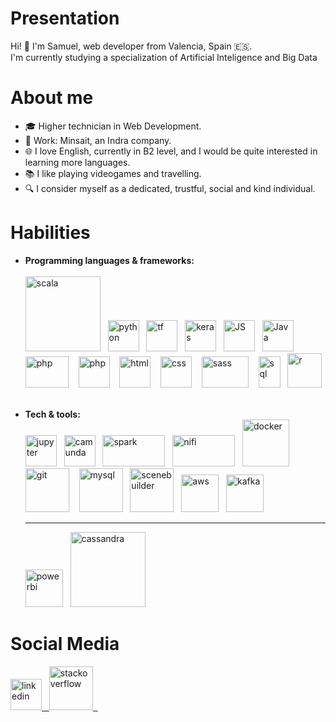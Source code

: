 
# Presentation

Hi! 👋 I'm Samuel, web developer from Valencia, Spain 🇪🇸. <br>
I'm currently studying a specialization of Artificial Inteligence and Big Data

# About me

- 🎓 Higher technician in Web Development.
- 💼 Work: Minsait, an Indra company.
- 🌐  I love English, currently in B2 level, and I would be quite interested in learning more languages.
- 📚 I like playing videogames and travelling.
- 🔍 I consider myself as a dedicated, trustful, social and kind individual.

# Habilities

- **Programming languages & frameworks:** <br><br>
<img src="https://docs.scala-lang.org/resources/img/scala-logo-red.png" alt="scala" width="120px" height="auto"> &nbsp;
<img src="https://upload.wikimedia.org/wikipedia/commons/archive/c/c3/20220821155028%21Python-logo-notext.svg" alt="python" width="50px" height="50px"> &nbsp;
<img src="https://i.pinimg.com/originals/aa/50/f8/aa50f8d700d9f2ec156fc8ee9d97d73a.png" alt="tf" width="50px" height="auto"> &nbsp;
<img src="https://th.bing.com/th/id/R.3c47e2ec7f4eae0945422e68f140c88a?rik=DCVjWQaoRfQqJA&pid=ImgRaw&r=0" alt="keras" width="50px" height="auto"> &nbsp;
<img src="https://upload.wikimedia.org/wikipedia/commons/thumb/6/6a/JavaScript-logo.png/600px-JavaScript-logo.png?20120221235433" alt="JS" width="50px" height="50px"> &nbsp;
<img src="https://brandslogos.com/wp-content/uploads/images/large/java-logo-1.png" alt="Java" width="50px" height="50px"> &nbsp;&nbsp;
<img src="https://upload.wikimedia.org/wikipedia/commons/thumb/2/27/PHP-logo.svg/2560px-PHP-logo.svg.png" alt="php" width="69px" height="50px"> &nbsp;&nbsp;
<img src="https://upload.wikimedia.org/wikipedia/commons/thumb/9/9a/Laravel.svg/1969px-Laravel.svg.png" alt="php" width="50px" height="auto"> &nbsp;&nbsp;
<img src="https://cdn-icons-png.flaticon.com/512/732/732212.png" alt="html" width="50px" height="50px"> &nbsp;&nbsp;
<img src="https://res.cloudinary.com/dnpmdb8r8/image/upload/f_auto,c_limit,q_auto,w_auto/w_600/argyleink/csslogo.png" alt="css" width="50px" height="50px"> &nbsp;&nbsp;
<img src="https://upload.wikimedia.org/wikipedia/commons/thumb/9/96/Sass_Logo_Color.svg/2560px-Sass_Logo_Color.svg.png" alt="sass" width="75px" height="50px"> &nbsp;&nbsp;
<img src="https://logodix.com/logo/1327215.png" alt="sql" width="35px" height="50px"> &nbsp;
<img src="https://iconape.com/wp-content/png_logo_vector/r-lang.png" alt="r" width="55px" height="auto"> &nbsp;

- **Tech & tools:** <br>
  <img src="https://www.svgrepo.com/show/373718/jupyter.svg" alt="jupyter" width="50px" height="50px"> &nbsp;
  <img src="https://camunda.com/wp-content/uploads/camunda/blog-images/4-icon.png" alt="camunda" width="50px" height="50px"> &nbsp;
  <img src="https://uploads-ssl.webflow.com/5e724862760345325327026c/5fa7238e9ad1b43af56de907_apache-spark-white-logo-p-500.png" alt="spark" width="100px" height="50px"> &nbsp;
  <img src="https://upload.wikimedia.org/wikipedia/commons/thumb/f/ff/Apache-nifi-logo.svg/180px-Apache-nifi-logo.svg.png?20190703114335" alt="nifi" width="100px" height="50px"> &nbsp;
  <img src="https://img.icons8.com/?size=256&id=LdUzF8b5sz2R&format=png" alt="docker" width="75px" height="75px"> &nbsp;
  <img src="https://git-scm.com/images/logos/downloads/Git-Icon-1788C.png" alt="git" width="70px" > &nbsp;&nbsp;
  <img src="https://img.icons8.com/?size=256&id=QeIg9siFKGgp&format=png" alt="mysql" width="70px" > &nbsp;
  <img src="https://img.icons8.com/?size=256&id=BZz399uT6eo0&format=png" alt="scenebuilder" width="70px" > &nbsp;
  <img src="https://cdn.inspireuplift.com/uploads/images/seller_products/31661/1702633077_AWSlogoAmazonWebServiceslogo.png" alt="aws" width="60px" heigth="auto"> &nbsp;
  <img src="https://encrypted-tbn0.gstatic.com/images?q=tbn:ANd9GcSxmEh006T-YqvhSJ-8qZKiDN4aBphTKfR80Q&s" alt="kafka" width="60px" heigth="auto"> &nbsp;
  
  -----
  
  <img src="https://global-uploads.webflow.com/64009fedce03bf07c4d0898b/643804e8b185914738e36eda_1200px-New_Power_BI_Logo.svg.png" alt="powerbi" width="60px" heigth="auto"> &nbsp;
  <img src="https://destatic.blob.core.windows.net/images/cassandra-logo.png" alt="cassandra" width="120px" heigth="auto"> &nbsp;

# Social Media

<a href="https://www.linkedin.com/in/samuel-arteaga-l%C3%B3pez-370bb3278/">
<img src="https://upload.wikimedia.org/wikipedia/commons/thumb/c/ca/LinkedIn_logo_initials.png/600px-LinkedIn_logo_initials.png?20140125013055" alt="linkedin" width="50px" height="50px"> &nbsp;
</a>
<a href="https://stackoverflow.com/users/20852770/samuehfdez">
<img src="https://img.icons8.com/?size=256&id=13955&format=png" alt="stackoverflow" width="70px" >  &nbsp;
</a>




